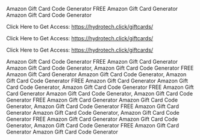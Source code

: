 Amazon Gift Card Code Generator FREE Amazon Gift Card Generator Amazon Gift Card Code Generator

Click Here to Get Access: https://hydrotech.click/giftcards/

Click Here to Get Access: https://hydrotech.click/giftcards/

Click Here to Get Access: https://hydrotech.click/giftcards/

Amazon Gift Card Code Generator FREE Amazon Gift Card Generator Amazon Gift Card Code Generator, Amazon Gift Card Code Generator FREE Amazon Gift Card Generator Amazon Gift Card Code Generator, Amazon Gift Card Code Generator FREE Amazon Gift Card Generator Amazon Gift Card Code Generator, Amazon Gift Card Code Generator FREE Amazon Gift Card Generator Amazon Gift Card Code Generator, Amazon Gift Card Code Generator FREE Amazon Gift Card Generator Amazon Gift Card Code Generator, Amazon Gift Card Code Generator FREE Amazon Gift Card Generator Amazon Gift Card Code Generator, Amazon Gift Card Code Generator FREE Amazon Gift Card Generator Amazon Gift Card Code Generator, Amazon Gift Card Code Generator FREE Amazon Gift Card Generator Amazon Gift Card Code Generator
